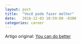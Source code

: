 ```yaml
---
layout: post
title:  "Você pode fazer melhor"
date:   2018-12-03 10:59:00 -0300
categories: career
---
```


Artigo original: [You can do better](https://www.yegor256.com/2018/11/27/you-can-do-better.html)

